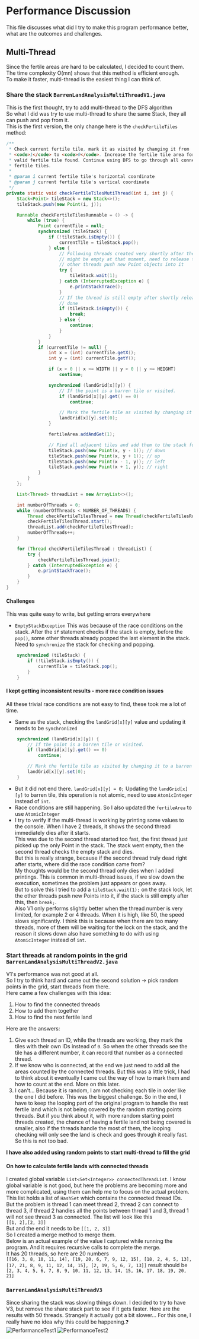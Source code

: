 # Performance Discussion
This file discusses what did I try to make this program performance better, what are the outcomes and challenges.
## Multi-Thread
Since the fertile areas are hard to be calculated, I decided to count them. The time complexity O(mn) shows that this method is efficient enough.  
To make it faster, multi-thread is the easiest thing I can think of.
### Share the stack `BarrenLandAnalysisMultiThreadV1.java`
This is the first thought, try to add multi-thread to the DFS algorithm  
So what I did was try to use multi-thread to share the same Stack, they all can push and pop from it.  
This is the first version, the only change here is the `checkFertileTiles` method:  
```java
/**
 * Check current fertile tile, mark it as visited by changing it from
 * <code>1</code> to <code>0</code>. Increase the fertile tile area for each
 * valid fertile tile found. Continue using DFS to go through all connected
 * fertile tiles.
 * 
 * @param i current fertile tile's horizontal coordinate
 * @param j current fertile tile's vertical coordinate
 */
private static void checkFertileTilesMutiThread(int i, int j) {
	Stack<Point> tileStack = new Stack<>();
	tileStack.push(new Point(i, j));

	Runnable checkFertileTilesRunnable = () -> {
		while (true) {
			Point currentTile = null;
			synchronized (tileStack) {
				if (!tileStack.isEmpty()) {
					currentTile = tileStack.pop();
				} else {
					// Following threads created very shortly after the previous ones, the stack
					// might be empty at that moment, need to release the lock on stack and let the
					// other threads push new Point objects into it
					try {
						tileStack.wait(1);
					} catch (InterruptedException e) {
						e.printStackTrace();
					}
					// If the thread is still empty after shortly release the lock, the check is
					// done
					if (tileStack.isEmpty()) {
						break;
					} else {
						continue;
					}
				}
			}
			if (currentTile != null) {
				int x = (int) currentTile.getX();
				int y = (int) currentTile.getY();

				if (x < 0 || x >= WIDTH || y < 0 || y >= HEIGHT)
					continue;

				synchronized (landGrid[x][y]) {
					// If the point is a barren tile or visited.
					if (landGrid[x][y].get() == 0)
						continue;

					// Mark the fertile tile as visited by changing it to a barren tile.
					landGrid[x][y].set(0);
				}

				fertileArea.addAndGet(1);

				// Find all adjacent tiles and add them to the stack for checking.
				tileStack.push(new Point(x, y - 1)); // down
				tileStack.push(new Point(x, y + 1)); // up
				tileStack.push(new Point(x - 1, y)); // left
				tileStack.push(new Point(x + 1, y)); // right
			}
		}
	};

	List<Thread> threadList = new ArrayList<>();

	int numberOfThreads = 0;
	while (numberOfThreads < NUMBER_OF_THREADS) {
		Thread checkFertileTilesThread = new Thread(checkFertileTilesRunnable);
		checkFertileTilesThread.start();
		threadList.add(checkFertileTilesThread);
		numberOfThreads++;
	}

	for (Thread checkFertileTilesThread : threadList) {
		try {
			checkFertileTilesThread.join();
		} catch (InterruptedException e) {
			e.printStackTrace();
		}
	}
}
```
#### Challenges
This was quite easy to write, but getting errors everywhere  
* `EmptyStackException` This was because of the race conditions on the stack. After the `if` statement checks if the stack is empty, before the `pop()`, some other threads already popped the last element in the stack.  
Need to `synchronize` the stack for checking and popping.
```java
	synchronized (tileStack) {
		if (!tileStack.isEmpty()) {
			currentTile = tileStack.pop();
		}
	}
```
#### I kept getting inconsistent results - more race condition issues
All these trivial race conditions are not easy to find, these took me a lot of time.
* Same as the stack, checking the `landGrid[x][y]` value and updating it needs to be `synchronized`
```java
	synchronized (landGrid[x][y]) {
		// If the point is a barren tile or visited.
		if (landGrid[x][y].get() == 0)
			continue;

		// Mark the fertile tile as visited by changing it to a barren tile.
		landGrid[x][y].set(0);
	}
```
* But it did not end there. `landGrid[x][y] = 0;` Updating the `landGrid[x][y]` to barren tile, this operation is not atomic, need to use `AtomicInteger` instead of `int`.  
* Race conditions are still happening. So I also updated the `fertileArea` to use `AtomicInteger`  
* I try to verify if the multi-thread is working by printing some values to the console. When I have 2 threads, it shows the second thread immediately dies after it starts.  
This was due to the second thread started too fast, the first thread just picked up the only Point in the stack. The stack went empty, then the second thread checks the empty stack and dies.  
But this is really strange, because if the second thread truly dead right after starts, where did the race condition came from?  
My thoughts would be the second thread only dies when I added printings. This is common in multi-thread issues, if we slow down the execution, sometimes the problem just appears or goes away.  
But to solve this I tried to add a `tileStack.wait(1);` on the stack lock, let the other threads push new Points into it, if the stack is still empty after this, then `break;`.  
Also V1 only performs slightly better when the thread number is very limited, for example 2 or 4 threads. When it is high, like 50, the speed slows significantly. I think this is because when there are too many threads, more of them will be waiting for the lock on the stack, and the reason it slows down also have something to do with using `AtomicInteger` instead of `int`.
### Start threads at random points in the grid `BarrenLandAnalysisMultiThreadV2.java`
V1's performance was not good at all.  
So I try to think hard and came out the second solution -> pick random points in the grid, start threads from there.  
Here came a few challenges with this idea:  
1. How to find the connected threads
2. How to add them together
3. How to find the next fertile land  

Here are the answers:  
1. Give each thread an ID, while the threads are working, they mark the tiles with their own IDs instead of `0`. So when the other threads see the tile has a different number, it can record that number as a connected thread. 
2. If we know who is connected, at the end we just need to add all the areas counted by the connected threads. But this was a little trick, I had to think about it eventually  I came out the way of how to mark them and how to count at the end. More on this later.
3. I can't... Because it is random, I am not checking each tile in order like the one I did before. This was the biggest challenge. So in the end, I have to keep the looping part of the original program to handle the rest fertile land which is not being covered by the random starting points threads. But if you think about it, with more random starting point threads created, the chance of having a fertile land not being covered is smaller, also if the threads handle the most of them, the looping checking will only see the land is check and goes through it really fast. So this is not too bad.  

**I have also added using random points to start multi-thread to fill the grid**
#### On how to calculate fertile lands with connected threads
I created global variable `List<Set<Integer>> connectedThreadList`. I know global variable is not good, but here the problems are becoming more and more complicated, using them can help me to focus on the actual problem.  
This list holds a list of `HashSet` which contains the connected thread IDs.  
But the problem is thread 1 can meet thread 2, thread 2 can connect to thread 3, if thread 2 handles all the points between thread 1 and 3, thread 1 will not see thread 3 as connected. The list will look like this  
`[[1, 2],[2, 3]]`  
But and the end it needs to be `[[1, 2, 3]]`  
So I created a merge method to merge them.  
Below is an actual example of the value I captured while running the program. And it requires recursive calls to complete the merge.  
It has 20 threads, so here are 20 numbers  
`[[16, 3, 8, 10, 11, 14], [19, 20, 6, 7, 9, 12, 15], [18, 2, 4, 5, 13], [17, 21, 8, 9, 11, 12, 14, 15], [2, 19, 5, 6, 7, 13]]`
result should be  
`[2, 3, 4, 5, 6, 7, 8, 9, 10, 11, 12, 13, 14, 15, 16, 17, 18, 19, 20, 21]`
### `BarrenLandAnalysisMultiThreadV3`
Since sharing the stack was slowing things down. I decided to try to have V3, but remove the share stack part to see if it gets faster. Here are the results with 50 threads. Strangely it actually got a bit slower... For this one, I really have no idea why this could be happening.:question:  
![PerformanceTest1](https://github.com/XinshanBai/Barren-Land-Analysis/blob/master/images/PerformanceTest1.PNG?raw=true)
![PerformanceTest2](https://github.com/XinshanBai/Barren-Land-Analysis/blob/master/images/PerformanceTest2.PNG?raw=true)

